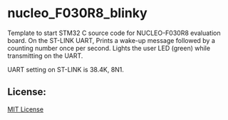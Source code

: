 # nucleo_F030R8_blinky
Template to start STM32 C source code for NUCLEO-F030R8 evaluation board. On the ST-LINK UART, Prints a
wake-up message followed by a counting number once per second. Lights the user LED (green) while transmitting
on the UART.

UART setting on ST-LINK is 38.4K, 8N1.

## License:

[MIT License](../master/LICENSE)
